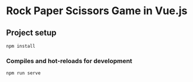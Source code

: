 # Rock Paper Scissors Game in Vue.js

## Project setup
```
npm install
```

### Compiles and hot-reloads for development
```
npm run serve
```

